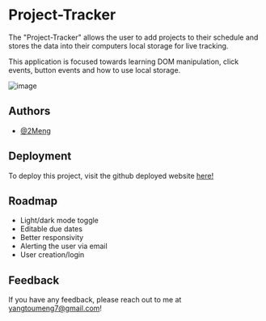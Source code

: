 # Project-Tracker

The "Project-Tracker" allows the user to add projects to their schedule and stores the data into their computers local storage for live tracking. 

This application is focused towards learning DOM manipulation, click events, button events and how to use local storage.

![image](https://github.com/2Meng/Project-Tracker/assets/91503750/ad751eeb-b011-4783-a880-a06f530af358)

## Authors

- [@2Meng](https://www.github.com/2meng)


## Deployment

To deploy this project, visit the github deployed website [here!]()


## Roadmap

- Light/dark mode toggle
- Editable due dates
- Better responsivity
- Alerting the user via email
- User creation/login
## Feedback

If you have any feedback, please reach out to me at yangtoumeng7@gmail.com!
